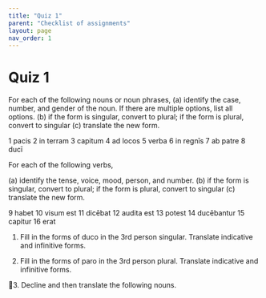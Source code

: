 ```yaml
---
title: "Quiz 1"
parent: "Checklist of assignments"
layout: page
nav_order: 1
---
```



# Quiz 1



For each of the following nouns or noun phrases, 
(a) identify the case, number, and gender of the noun. If there are multiple options, list all options.
(b) if the form is singular, convert to plural; if the form is plural, convert to singular
(c) translate the new form.

1 pacis
2 in terram
3 capitum
4 ad locos
5 verba
6 in regnīs
7 ab patre
8 ducī

For each of the following verbs,

(a) identify the tense, voice, mood, person, and number.
(b) if the form is singular, convert to plural; if the form is plural, convert to singular
(c) translate the new form.

9 habet
10 visum est
11 dicēbat
12 audita est
13 potest
14 ducēbantur
15 capitur
16 erat



1. Fill in the forms of duco in the 3rd person singular. Translate indicative and infinitive forms.



2. Fill in the forms of paro in the 3rd person plural. Translate indicative and infinitive forms.




3. Decline and then translate the following nouns.



